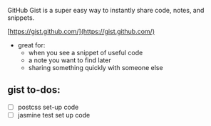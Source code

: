GitHub Gist is a super easy way to instantly share code, notes, and snippets.

[https://gist.github.com/](https://gist.github.com/)

-   great for:
    -   when you see a snippet of useful code
    -   a note you want to find later
    -   sharing something quickly with someone else

## gist to-dos:
- [ ] postcss set-up code
- [ ] jasmine test set up code